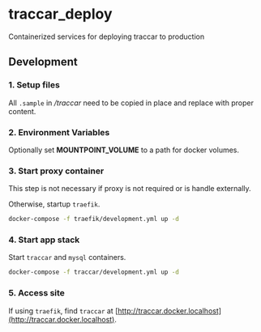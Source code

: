 # traccar_deploy

Containerized services for deploying traccar to production

## Development

### 1. Setup files

All `.sample` in _/traccar_ need to be copied in place and replace with proper content.

### 2. Environment Variables

Optionally set **MOUNTPOINT_VOLUME** to a path for docker volumes.

### 3. Start proxy container

This step is not necessary if proxy is not required or is handle externally.

Otherwise, startup `traefik`.

```sh
docker-compose -f traefik/development.yml up -d
```

### 4. Start app stack

Start `traccar` and `mysql` containers.

```sh
docker-compose -f traccar/development.yml up -d
```

### 5. Access site

If using `traefik`, find `traccar` at [http://traccar.docker.localhost](http://traccar.docker.localhost).
